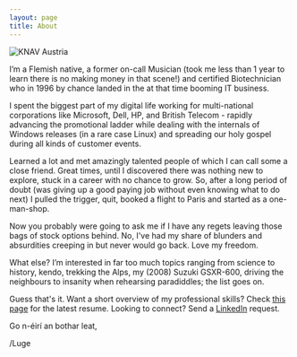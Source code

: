```yaml
---
layout: page
title: About
---
```


![KNAV Austria](/assets/C2ADV01.jpg)

I’m a Flemish native, a former on-call Musician (took me less than 1 year to learn there is no making money in that scene!) and certified Biotechnician who in 1996 by chance landed in the at that time booming IT business.

I spent the biggest part of my digital life working for multi-national corporations like Microsoft, Dell, HP, and British Telecom - rapidly advancing the promotional ladder while dealing with the internals of Windows releases (in a rare case Linux) and spreading our holy gospel during all kinds of customer events. 

Learned a lot and met amazingly talented people of which I can call some a close friend. Great times, until I discovered there was nothing new to explore, stuck in a career with no chance to grow. So, after a long period of doubt (was giving up a good paying job without even knowing what to do next) I pulled the trigger, quit, booked a flight to Paris and started as a one-man-shop. 

Now you probably were going to ask me if I have any regets leaving those bags of stock options behind. No, I've had my share of blunders and absurdities creeping in but never would go back. Love my freedom.

What else? I’m interested in far too much topics ranging from science to history, kendo, trekking the Alps, my (2008) Suzuki GSXR-600, driving the neighbours to insanity when rehearsing paradiddles; the list goes on.

Guess that's it. Want a short overview of my professional skills? Check [this page](https://github.com/lgeurts/Resume/blob/master/Moderncv%20Resume%20Luc%20Geurts%20%28US%29.pdf) for the latest resume. Looking to connect? Send a [LinkedIn](https://www.linkedin.com/in/lucgeurts) request.

Go n-éirí an bothar leat,

/Luge
